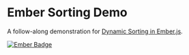 Ember Sorting Demo
==================

A follow-along demonstration for [Dynamic Sorting in Ember.js](https://www.codeschool.com/blog/2016/03/21/dynamic-sorting-in-emberjs).

[![Ember Badge][ember-badge]][embadge]

[embadge]: http://embadge.io/
[ember-badge]: http://embadge.io/v1/badge.svg?start=2.3.0
